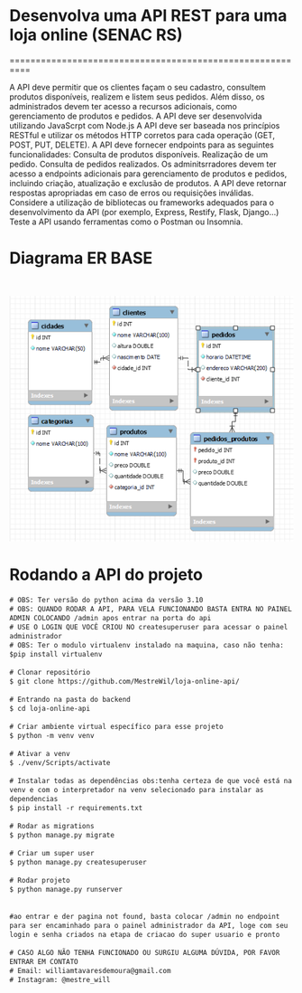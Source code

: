 # Desenvolva uma API REST para uma loja online (SENAC RS)
==========================================================

A API deve permitir que os clientes façam o seu cadastro, consultem produtos disponíveis, 
realizem e listem seus pedidos. Além disso, os administrados devem ter acesso a recursos adicionais, 
como gerenciamento de produtos e pedidos.
A API deve ser desenvolvida utilizando JavaScrpt com Node.js
A API deve ser baseada nos princípios RESTful e utilizar os métodos HTTP corretos para cada operação (GET, POST, PUT, DELETE).
A API deve fornecer endpoints para as seguintes funcionalidades: Consulta de produtos disponíveis. Realização de um pedido. Consulta de 
pedidos realizados.
Os adminitsrradores devem ter acesso a endpoints adicionais para gerenciamento de produtos e pedidos, incluindo criação, atualização e exclusão de produtos.
A API deve retornar respostas apropriadas em caso de erros ou requisições inválidas.
Considere a utilização de bibliotecas ou frameworks adequados para o desenvolvimento da API (por exemplo, Express, Restify, Flask, Django...) Teste a API usando ferramentas como o Postman
ou Insomnia.

# Diagrama ER BASE
<br>
<p align="center">
  <a href="https://github.com/MestreWil/loja-online-api/blob/main/Captura%20de%20tela%202024-07-12%20130642.png">
    <img src="Captura%20de%20tela%202024-07-12%20130642.png" alt="Diagrama">
  </a>
  <br>
  
# Rodando a API do projeto

    # OBS: Ter versão do python acima da versão 3.10
    # OBS: QUANDO RODAR A API, PARA VELA FUNCIONANDO BASTA ENTRA NO PAINEL ADMIN COLOCANDO /admin apos entrar na porta do api
    # USE O LOGIN QUE VOCÊ CRIOU NO createsuperuser para acessar o painel administrador
    # OBS: Ter o modulo virtualenv instalado na maquina, caso não tenha:
    $pip install virtualenv
    
    # Clonar repositório
    $ git clone https://github.com/MestreWil/loja-online-api/
    
    # Entrando na pasta do backend
    $ cd loja-online-api

    # Criar ambiente virtual específico para esse projeto
    $ python -m venv venv 
    
    # Ativar a venv
    $ ./venv/Scripts/activate

    # Instalar todas as dependências obs:tenha certeza de que você está na venv e com o interpretador na venv selecionado para instalar as dependencias
    $ pip install -r requirements.txt

    # Rodar as migrations 
    $ python manage.py migrate

    # Criar um super user
    $ python manage.py createsuperuser

    # Rodar projeto
    $ python manage.py runserver
    
    
    #ao entrar e der pagina not found, basta colocar /admin no endpoint para ser encaminhado para o painel administrador da API, loge com seu login e senha criados na etapa de criacao do super usuario e pronto
    
    # CASO ALGO NÃO TENHA FUNCIONADO OU SURGIU ALGUMA DÚVIDA, POR FAVOR ENTRAR EM CONTATO 
    # Email: williamtavaresdemoura@gmail.com
    # Instagram: @mestre_will
    

